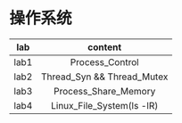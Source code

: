 # 操作系统
|lab|content|
|:-:|:-:|
|lab1|Process_Control|
|lab2|Thread_Syn && Thread_Mutex|
|lab3|Process_Share_Memory|
|lab4|Linux_File_System(ls -lR)|
